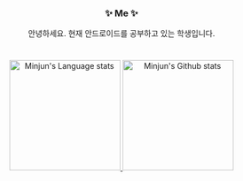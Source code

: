 <div align="center">
<h3>✨ Me ✨</h3>
<p>안녕하세요. 현재 안드로이드를 공부하고 있는 학생입니다.</p>
</div>

#
<div align="center"> 
<a href="https://github.com/anuraghazra/github-readme-stats">
<img height=200 src="https://github-readme-stats-git-masterrstaa-rickstaa.vercel.app/api/top-langs/?username=damon-911&layout=compact&langs_count=6&hide_border=true&include_orgs=true&card_width=250&theme=tokyonight" alt="Minjun's Language stats" />
</a>
<a href="https://github.com/anuraghazra/github-readme-stats">
<img height=200 src="https://github-readme-stats-git-masterrstaa-rickstaa.vercel.app/api?username=damon-911&show_icons=true&count_private=true&card_width=400&include_all_commits=true&include_orgs=true&exclude_repo=github-readme-stats&theme=tokyonight" alt="Minjun's Github stats" />
</a>
</div>
  
<!--
#
<h3>📚 Stacks 📚</h3>
<p>
<img src="https://img.shields.io/badge/Android-3DDC84.svg?&style=flat&logo=Android&logoColor=white"/>&nbsp;&nbsp;
<img src="https://img.shields.io/badge/Java-007396?style=flat&logo=java&logoColor=white"/>&nbsp;&nbsp; 
<img src="https://img.shields.io/badge/Kotlin-%237F52FF.svg?style=flat&logo=kotlin&logoColor=white"/>&nbsp;&nbsp; 
<p>
<img src="https://img.shields.io/badge/Android%20Studio-3DDC84.svg?style=flat&logo=android-studio&logoColor=white"/>&nbsp;&nbsp;
<img src="https://img.shields.io/badge/GitHub-gray?style=flat&logo=GitHub&logoColor=black"/>&nbsp;&nbsp;
<img src="https://img.shields.io/badge/Git-blue?style=flat&logo=Git&logoColor=F05032"/>&nbsp;&nbsp;

**damon-911/damon-911** is a ✨ _special_ ✨ repository because its `README.md` (this file) appears on your GitHub profile.

Here are some ideas to get you started:

- 🔭 I’m currently working on ...
- 🌱 I’m currently learning ...
- 👯 I’m looking to collaborate on ...
- 🤔 I’m looking for help with ...
- 💬 Ask me about ...
- 📫 How to reach me: ...
- 😄 Pronouns: ...
- ⚡ Fun fact: ...
-->
